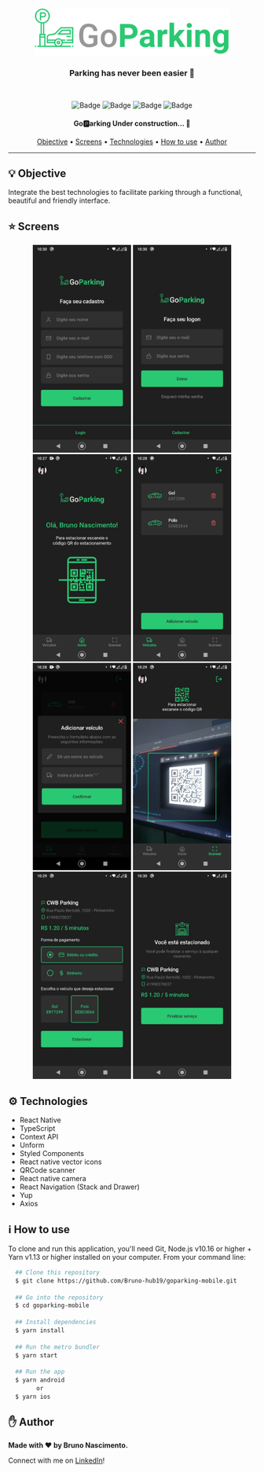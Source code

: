 <p align="center">
  <img src=".github/assets/banner.png" width="400" />
</p>

<h3 align="center">Parking has never been easier 🚗</h3>

<br />

<div align="center">

![Badge](https://img.shields.io/github/languages/top/Bruno-hub19/goparking-mobile?color=29C872&logo=typescript&logoColor=blue&style=for-the-badge)
![Badge](https://img.shields.io/github/repo-size/Bruno-hub19/goparking-mobile?color=29C872&logo=github&logoColor=black&style=for-the-badge)
![Badge](https://img.shields.io/github/issues/Bruno-hub19/goparking-mobile?color=29C872&style=for-the-badge)
![Badge](https://img.shields.io/github/license/Bruno-hub19/goparking-mobile?color=29C872&style=for-the-badge)

</div>

<h4 align="center">
	Go🅿️arking Under construction...  🚧
</h4>

<p align="center">
 <a href="#bulb-objective">Objective</a> •
 <a href="#star-screens">Screens</a> •
 <a href="#gear-technologies">Technologies</a> •
 <a href="#information_source-how-to-use">How to use</a> •
 <a href="#hand-author">Author</a>
</p>

---

## :bulb: Objective

Integrate the best technologies to facilitate parking through a functional, beautiful and friendly interface.

## :star: Screens

<div align="center">

<img src=".github/assets/screens/create-account.jpeg" width="200"/>
<img src=".github/assets/screens/login.jpeg" width="200"/>
<img src=".github/assets/screens/home.jpeg" width="200"/>
<img src=".github/assets/screens/list-and-remove-vehicles.jpeg" width="200"/>
<img src=".github/assets/screens/add-vehicle.jpeg" width="200"/>
<img src=".github/assets/screens/scanner.jpeg" width="200"/>
<img src=".github/assets/screens/select-options.jpeg" width="200"/>
<img src=".github/assets/screens/park-status.jpeg" width="200"/>

</div>

## :gear: Technologies

- React Native
- TypeScript
- Context API
- Unform
- Styled Components
- React native vector icons
- QRCode scanner
- React native camera
- React Navigation (Stack and Drawer)
- Yup
- Axios

## :information_source: How to use

To clone and run this application, you'll need Git, Node.js v10.16 or higher + Yarn v1.13 or higher installed on your computer. From your command line:

```bash
  ## Clone this repository
  $ git clone https://github.com/Bruno-hub19/goparking-mobile.git

  ## Go into the repository
  $ cd goparking-mobile

  ## Install dependencies
  $ yarn install

  ## Run the metro bundler
  $ yarn start

  ## Run the app
  $ yarn android
        or
  $ yarn ios
```

## :hand: Author

<strong>Made with :heart: by Bruno Nascimento.</strong>

Connect with me on [LinkedIn](https://www.linkedin.com/in/bruno-nascimento-35803217b/)!
